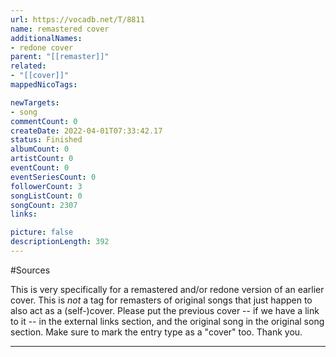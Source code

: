 ```yaml
---
url: https://vocadb.net/T/8811
name: remastered cover
additionalNames: 
- redone cover
parent: "[[remaster]]"
related:
- "[[cover]]"
mappedNicoTags:

newTargets:
- song
commentCount: 0
createDate: 2022-04-01T07:33:42.17
status: Finished
albumCount: 0
artistCount: 0
eventCount: 0
eventSeriesCount: 0
followerCount: 3
songListCount: 0
songCount: 2307
links: 

picture: false
descriptionLength: 392
---
```


#Sources

This is very specifically for a remastered and/or redone version of an earlier cover. This is *not* a tag for remasters of original songs that just happen to also act as a (self-)cover. 
Please put the previous cover -- if we have a link to it -- in the external links section, and the original song in the original song section. Make sure to mark the entry type as a "cover" too. 
Thank you.

---

